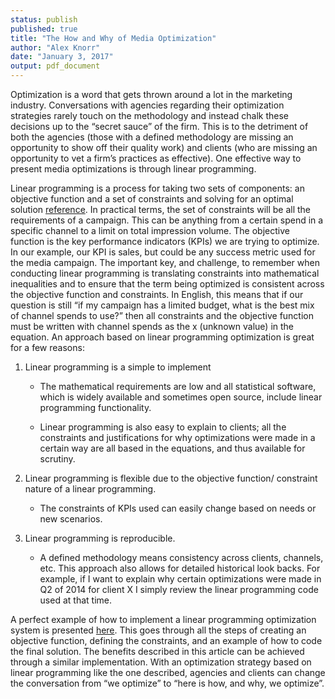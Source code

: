 ```yaml
---
status: publish
published: true
title: "The How and Why of Media Optimization"
author: "Alex Knorr"
date: "January 3, 2017"
output: pdf_document
---
```

 
Optimization is a word that gets thrown around a lot in the marketing industry. Conversations with agencies regarding their optimization strategies rarely touch on the methodology and instead chalk these decisions up to the “secret sauce” of the firm. This is to the detriment of both the agencies (those with a defined methodology are missing an opportunity to show off their quality work) and clients (who are missing an opportunity to vet a firm’s practices as effective). One effective way to present media optimizations is through linear programming. 
 
Linear programming is a process for taking two sets of components: an objective function and a set of constraints and solving for an optimal solution [reference](http://www.purplemath.com/modules/linprog.htm). In practical terms, the set of constraints will be all the requirements of a campaign. This can be anything from a certain spend in a specific channel to a limit on total impression volume. The objective function is the key performance indicators (KPIs) we are trying to optimize. In our example, our KPI is sales, but could be any success metric used for the media campaign. The important key, and challenge, to remember when conducting linear programming is translating constraints into mathematical inequalities and to ensure that the term being optimized is consistent across the objective function and constraints. In English, this means that if our question is still “if my campaign has a limited budget, what is the best mix of channel spends to use?” then all constraints and the objective function must be written with channel spends as the x (unknown value) in the equation. An approach based on linear programming optimization is great for a few reasons:
 
1.	Linear programming is a simple to implement
 
    + The mathematical requirements are low and all statistical software, which is widely available and sometimes open source, include linear programming functionality. 
 
    + Linear programming is also easy to explain to clients; all the constraints and justifications for why optimizations were made in a certain way are all based in the equations, and thus available for scrutiny. 
 
2.	Linear programming is flexible due to the objective function/ constraint nature of a linear programming.
 
    + The constraints of KPIs used can easily change based on needs or new scenarios. 
 
3.	Linear programming is reproducible.
 
    + A defined methodology means consistency across clients, channels, etc. This approach also allows for detailed historical look backs. For example, if I want to explain why certain optimizations were made in Q2 of 2014 for client X I simply review the linear programming code used at that time. 
 
A perfect example of how to implement a linear programming optimization system is presented [here](http://www.marketingdistillery.com/2014/08/30/marketing-optimization-with-linear-programming/). This goes through all the steps of creating an objective function, defining the constraints, and an example of how to code the final solution. The benefits described in this article can be achieved through a similar implementation. With an optimization strategy based on linear programming like the one described, agencies and clients can change the conversation from “we optimize” to “here is how, and why, we optimize”.	
 
